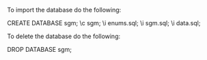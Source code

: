 To import the database do the following:

CREATE DATABASE sgm;
\c sgm;
\i enums.sql;
\i sgm.sql;
\i data.sql;

To delete the database do the following:

DROP DATABASE sgm;
